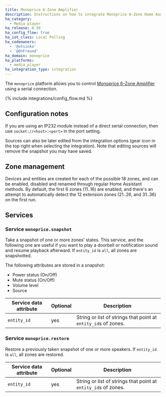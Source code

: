 ```yaml
---
title: Monoprice 6-Zone Amplifier
description: Instructions on how to integrate Monoprice 6-Zone Home Audio Controller into Home Assistant.
ha_category:
  - Media player
ha_release: 0.56
ha_config_flow: true
ha_iot_class: Local Polling
ha_codeowners:
  - '@etsinko'
  - '@OnFreund'
ha_domain: monoprice
ha_platforms:
  - media_player
ha_integration_type: integration
---
```


The `monoprice` platform allows you to control [Monoprice 6-Zone Amplifier](https://www.monoprice.com/product?p_id=10761) using a serial connection.

{% include integrations/config_flow.md %}


## Configuration notes

If you are using an IP232 module instead of a direct serial connection, then use `socket://<host>:<port>` in the port setting.
  
Sources can also be later edited from the integration options (gear icon in the top right when selecting the integration). Note that editing sources will remove the snapshot you may have saved.

## Zone management

Devices and entities are created for each of the possible 18 zones, and can be enabled, disabled and renamed through regular Home Assistant methods.
By default, the first 6 zones (11..16) are enabled, and there's an attempt to automatically detect the 12 extension zones (21..26, and 31..36) on the first run.

## Services

### Service `monoprice.snapshot`

Take a snapshot of one or more zones' states. This service, and the following one are useful if you want to play a doorbell or notification sound and resume playback afterward. If `entity_id` is `all`, all zones are snapshotted.

The following attributes are stored in a snapshot:

- Power status (On/Off)
- Mute status (On/Off)
- Volume level
- Source

| Service data attribute | Optional | Description |
| ---------------------- | -------- | ----------- |
| `entity_id` | yes | String or list of strings that point at `entity_id`s of zones.

### Service `monoprice.restore`

Restore a previously taken snapshot of one or more speakers. If `entity_id` is `all`, all zones are restored.

| Service data attribute | Optional | Description |
| ---------------------- | -------- | ----------- |
| `entity_id` | yes | String or list of strings that point at `entity_id`s of zones.
